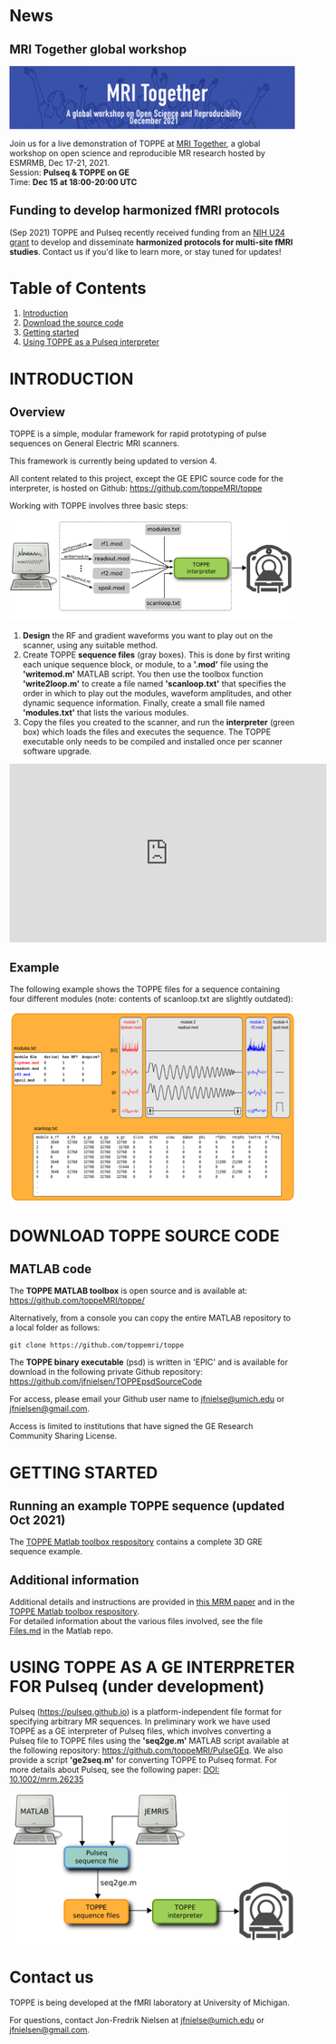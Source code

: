 # News

## MRI Together global workshop

![MRI Together](/figs/mri_together_esmrmb_banner.png)

Join us for a live demonstration of TOPPE at 
[MRI Together](https://mritogether.github.io/),
a global workshop on open science and reproducible MR research hosted by ESMRMB, 
Dec 17-21, 2021.  
Session: **Pulseq & TOPPE on GE**  
Time: **Dec 15 at 18:00-20:00 UTC**


## Funding to develop harmonized fMRI protocols

(Sep 2021) TOPPE and Pulseq recently received funding from an 
[NIH U24 grant](https://reporter.nih.gov/search/Kwg7fwR620KvAQYWZNqzKg/project-details/10306940)
to develop
and disseminate **harmonized protocols for multi-site fMRI studies**.
Contact us if you'd like to learn more, or stay tuned for updates!



# Table of Contents
1. [Introduction](#introduction)
2. [Download the source code](#getsource)
3. [Getting started](#gettingstarted)
4. [Using TOPPE as a Pulseq interpreter](#pulseq)


# INTRODUCTION <a name="introduction"></a>

## Overview 

TOPPE is a simple, modular framework for rapid prototyping of pulse sequences on General Electric MRI scanners.

This framework is currently being updated to version 4.

All content related to this project, except the GE EPIC source code for the interpreter, is hosted on Github: <https://github.com/toppeMRI/toppe>

Working with TOPPE involves three basic steps:

![TOPPE workflow](/figs/workflow.png)

1. **Design** the RF and gradient waveforms you want to play out on the scanner, using any suitable method.
1. Create TOPPE **sequence files** (gray boxes). This is done by first writing each unique sequence block, or module, to a **'.mod'** file using the **'writemod.m'** MATLAB script. 
You then use the toolbox function **'write2loop.m'** to create a file named **'scanloop.txt'** that specifies the order in which to play out the modules, waveform amplitudes, and other dynamic sequence information. 
Finally, create a small file named **'modules.txt'** that lists the various modules.
1. Copy the files you created to the scanner, and run the **interpreter** (green box) which loads the files and executes the sequence.
The TOPPE executable only needs to be compiled and installed once per scanner software upgrade.

<iframe width="560" height="315" src="https://www.youtube.com/embed/S817b0Yfe3I?rel=0" frameborder="0" allow="autoplay; encrypted-media" allowfullscreen></iframe>

## Example 

The following example shows the TOPPE files for a sequence containing four different modules 
(note: contents of scanloop.txt are slightly outdated):

![TOPPE files](/figs/files.png)



# DOWNLOAD TOPPE SOURCE CODE <a name="getsource"></a>

## MATLAB code

The **TOPPE MATLAB toolbox** is open source and is available at:  
<https://github.com/toppeMRI/toppe/>

Alternatively, from a console you can copy the entire MATLAB repository to a local folder as follows:

```
git clone https://github.com/toppemri/toppe
```


The **TOPPE binary executable** (psd) is written in 'EPIC' and is available for download in the following private Github repository:  
<https://github.com/jfnielsen/TOPPEpsdSourceCode>

For access, please email your Github user name to <jfnielse@umich.edu> or <jfnielsen@gmail.com>.

Access is limited to institutions that have signed the GE Research Community Sharing License.



# GETTING STARTED <a name="gettingstarted"></a>


## Running an example TOPPE sequence (updated Oct 2021)

The [TOPPE Matlab toolbox respository](https://github.com/toppeMRI/toppe/)
contains a complete 3D GRE sequence example.  

<!-- The [examples/ISMRM2019_SoftwareDemo](https://github.com/toppeMRI/toppe/tree/master/examples/ISMRM2019_SoftwareDemo) folder contains two complete examples to get you started: 2D GRE and 2D EPI. See the README.md file in that folder for usage.

These sequences will be/was demonstrated at ISMRM in Montreal on Sun May 12 during the educational session titled 'Open-Source Software Tools for MR Pulse Design, Simulation & Reconstruction'. The specific demonstration is titled 'Live Cross-Vendor Sequence Programming with Pulseq'.
-->


## Additional information

Additional details and instructions are provided in 
[this MRM paper](http://onlinelibrary.wiley.com/doi/10.1002/mrm.26990/full)
and in the 
[TOPPE Matlab toolbox respository](https://github.com/toppeMRI/toppe/).  
For detailed information about the various files involved,
see the file [Files.md](https://github.com/toppeMRI/toppe/) in the Matlab repo.

<dl>
<!-- This is a comment -->
</dl>



<!--
## Discussion forum

<https://groups.google.com/forum/#!forum/mr-pulse-sequence-prototyping-with-toppe>
-->

<!--
<https://github.com/toppeMRI/toppemri.github.io/wiki>

<https://github.com/orgs/toppeMRI/teams/discussion-forum>

The discussion forum is set up as a Github 'team'. To become a member of the discussion forum team, email your Github user name to Jon-Fredrik Nielsen at <jfnielse@umich.edu> or <jfnielsen@gmail.com>.
-->


# USING TOPPE AS A GE INTERPRETER FOR Pulseq (under development) <a name="pulseq"></a>

Pulseq (<https://pulseq.github.io>) is a platform-independent file format for specifying arbitrary MR sequences.
In preliminary work we have used TOPPE as a GE interpreter of Pulseq files, 
which involves converting a Pulseq file to TOPPE files using the **'seq2ge.m'** MATLAB script 
available at the following repository: <https://github.com/toppeMRI/PulseGEq>.
We also provide a script **'ge2seq.m'** for converting TOPPE to Pulseq format.
For more details about Pulseq, see the following paper: 
[DOI: 10.1002/mrm.26235](http://onlinelibrary.wiley.com/doi/10.1002/mrm.26235/abstract)

![TOPPE files](/figs/pulseq.png)



# Contact us

TOPPE is being developed at the fMRI laboratory at University of Michigan.

For questions, contact Jon-Fredrik Nielsen at <jfnielse@umich.edu> or <jfnielsen@gmail.com>.
